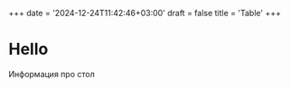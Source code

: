 +++
date = '2024-12-24T11:42:46+03:00'
draft = false
title = 'Table'
+++
# Hello

Информация про стол